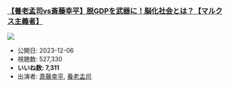 ### [【養老孟司vs斎藤幸平】脱GDPを武器に！脳化社会とは？【マルクス主義者】](https://www.youtube.com/watch?v=2T6YJh_P5NU)
[![](https://img.youtube.com/vi/2T6YJh_P5NU/hqdefault.jpg)](https://www.youtube.com/watch?v=2T6YJh_P5NU)
-   公開日: 2023-12-06
-   視聴数: 527,330
-   **いいね数: 7,311**
-   出演者: [斎藤幸平](/rehacq_fan/people/斎藤幸平 "wikilink"), [養老孟司](/rehacq_fan/people/養老孟司 "wikilink")

